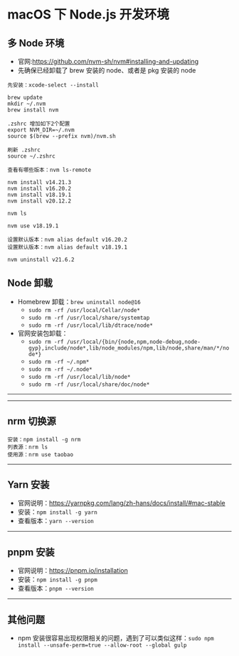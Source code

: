 
# macOS 下 Node.js 开发环境

## 多 Node 环境

- 官网:<https://github.com/nvm-sh/nvm#installing-and-updating>
- 先确保已经卸载了 brew 安装的 node、或者是 pkg 安装的 node

```
先安装：xcode-select --install

brew update
mkdir ~/.nvm
brew install nvm

.zshrc 增加如下2个配置
export NVM_DIR=~/.nvm
source $(brew --prefix nvm)/nvm.sh

刷新 .zshrc
source ~/.zshrc

查看有哪些版本：nvm ls-remote

nvm install v14.21.3
nvm install v16.20.2
nvm install v18.19.1
nvm install v20.12.2

nvm ls

nvm use v18.19.1

设置默认版本：nvm alias default v16.20.2
设置默认版本：nvm alias default v18.19.1

nvm uninstall v21.6.2
```



## Node 卸载

- Homebrew 卸载：`brew uninstall node@16`
    - `sudo rm -rf /usr/local/Cellar/node*`
    - `sudo rm -rf /usr/local/share/systemtap`
    - `sudo rm -rf /usr/local/lib/dtrace/node*`
- 官网安装包卸载：
    - `sudo rm -rf /usr/local/{bin/{node,npm,node-debug,node-gyp},include/node*,lib/node_modules/npm,lib/node,share/man/*/node*}`
    - `sudo rm -rf ~/.npm*`
    - `sudo rm -rf ~/.node*`
    - `sudo rm -rf /usr/local/lib/node*`
    - `sudo rm -rf /usr/local/share/doc/node*`

-------------------------------------------------------------------



-------------------------------------------------------------------

## nrm 切换源

```
安装：npm install -g nrm
列表源：nrm ls
使用源：nrm use taobao
```

-------------------------------------------------------------------


## Yarn 安装

- 官网说明：<https://yarnpkg.com/lang/zh-hans/docs/install/#mac-stable>
- 安装：`npm install -g yarn`
- 查看版本：`yarn --version`

-------------------------------------------------------------------


## pnpm 安装

- 官网说明：<https://pnpm.io/installation>
- 安装：`npm install -g pnpm`
- 查看版本：`pnpm --version`

-------------------------------------------------------------------

## 其他问题

- npm 安装很容易出现权限相关的问题，遇到了可以类似这样：`sudo npm install --unsafe-perm=true --allow-root --global gulp`

